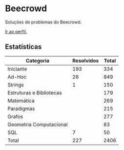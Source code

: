 # Beecrowd

Soluções de problemas do Beecrowd.

<a href="https://www.beecrowd.com.br/judge/pt/profile/853225">Ir ao perfil.</a>

## Estatísticas

| Categoria                | Resolvidos | Total |
| ------------------------ | ---------- | ----- |
| Iniciante                | 193        | 334   |
| Ad-Hoc                   | 26         | 849   |
| Strings                  | 1          | 150   |
| Estruturas e Bibliotecas |            | 179   |
| Matemática               |            | 269   |
| Paradigmas               |            | 215   |
| Grafos                   |            | 277   |
| Geometria Computacional  |            | 83    |
| SQL                      | 7          | 50    |
| Total                    | 227        | 2406  |
